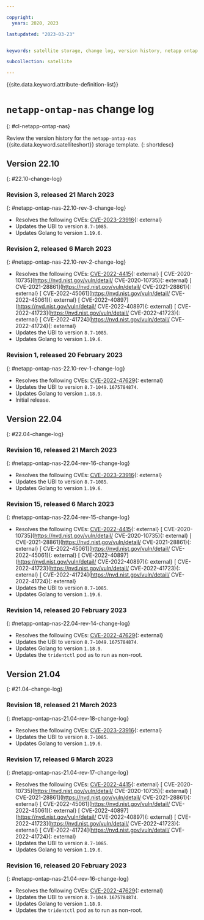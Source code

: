 ```yaml
---

copyright:
  years: 2020, 2023

lastupdated: "2023-03-23"


keywords: satellite storage, change log, version history, netapp ontap nas

subcollection: satellite

---
```


{{site.data.keyword.attribute-definition-list}}

# `netapp-ontap-nas` change log
{: #cl-netapp-ontap-nas}

Review the version history for the `netapp-ontap-nas` {{site.data.keyword.satelliteshort}} storage template.
{: shortdesc}

## Version 22.10
{: #22.10-change-log}


### Revision 3, released 21 March 2023
{: #netapp-ontap-nas-22.10-rev-3-change-log}


- Resolves the following CVEs: [CVE-2023-23916](https://nvd.nist.gov/vuln/detail/CVE-2023-23916){: external} 
- Updates the UBI to version `8.7-1085`.
- Updates Golang to version `1.19.6`.

### Revision 2, released 6 March 2023
{: #netapp-ontap-nas-22.10-rev-2-change-log}


- Resolves the following CVEs: [CVE-2022-4415](https://nvd.nist.gov/vuln/detail/CVE-2022-4415){: external} [ CVE-2020-10735](https://nvd.nist.gov/vuln/detail/ CVE-2020-10735){: external} [ CVE-2021-28861](https://nvd.nist.gov/vuln/detail/ CVE-2021-28861){: external} [ CVE-2022-45061](https://nvd.nist.gov/vuln/detail/ CVE-2022-45061){: external} [ CVE-2022-40897](https://nvd.nist.gov/vuln/detail/ CVE-2022-40897){: external} [ CVE-2022-41723](https://nvd.nist.gov/vuln/detail/ CVE-2022-41723){: external} [ CVE-2022-41724](https://nvd.nist.gov/vuln/detail/ CVE-2022-41724){: external} 
- Updates the UBI to version `8.7-1085`.
- Updates Golang to version `1.19.6`.

### Revision 1, released 20 February 2023
{: #netapp-ontap-nas-22.10-rev-1-change-log}


- Resolves the following CVEs: [CVE-2022-47629](https://nvd.nist.gov/vuln/detail/CVE-2022-47629){: external} 
- Updates the UBI to version `8.7-1049.1675784874`.
- Updates Golang to version `1.18.9`.
- Initial release.


## Version 22.04
{: #22.04-change-log}


### Revision 16, released 21 March 2023
{: #netapp-ontap-nas-22.04-rev-16-change-log}


- Resolves the following CVEs: [CVE-2023-23916](https://nvd.nist.gov/vuln/detail/CVE-2023-23916){: external} 
- Updates the UBI to version `8.7-1085`.
- Updates Golang to version `1.19.6`.

### Revision 15, released 6 March 2023
{: #netapp-ontap-nas-22.04-rev-15-change-log}


- Resolves the following CVEs: [CVE-2022-4415](https://nvd.nist.gov/vuln/detail/CVE-2022-4415){: external} [ CVE-2020-10735](https://nvd.nist.gov/vuln/detail/ CVE-2020-10735){: external} [ CVE-2021-28861](https://nvd.nist.gov/vuln/detail/ CVE-2021-28861){: external} [ CVE-2022-45061](https://nvd.nist.gov/vuln/detail/ CVE-2022-45061){: external} [ CVE-2022-40897](https://nvd.nist.gov/vuln/detail/ CVE-2022-40897){: external} [ CVE-2022-41723](https://nvd.nist.gov/vuln/detail/ CVE-2022-41723){: external} [ CVE-2022-41724](https://nvd.nist.gov/vuln/detail/ CVE-2022-41724){: external} 
- Updates the UBI to version `8.7-1085`.
- Updates Golang to version `1.19.6`.

### Revision 14, released 20 February 2023
{: #netapp-ontap-nas-22.04-rev-14-change-log}


- Resolves the following CVEs: [CVE-2022-47629](https://nvd.nist.gov/vuln/detail/CVE-2022-47629){: external} 
- Updates the UBI to version `8.7-1049.1675784874`.
- Updates Golang to version `1.18.9`.
- Updates the `tridentctl` pod as to run as non-root. 


## Version 21.04
{: #21.04-change-log}


### Revision 18, released 21 March 2023
{: #netapp-ontap-nas-21.04-rev-18-change-log}


- Resolves the following CVEs: [CVE-2023-23916](https://nvd.nist.gov/vuln/detail/CVE-2023-23916){: external} 
- Updates the UBI to version `8.7-1085`.
- Updates Golang to version `1.19.6`.

### Revision 17, released 6 March 2023
{: #netapp-ontap-nas-21.04-rev-17-change-log}


- Resolves the following CVEs: [CVE-2022-4415](https://nvd.nist.gov/vuln/detail/CVE-2022-4415){: external} [ CVE-2020-10735](https://nvd.nist.gov/vuln/detail/ CVE-2020-10735){: external} [ CVE-2021-28861](https://nvd.nist.gov/vuln/detail/ CVE-2021-28861){: external} [ CVE-2022-45061](https://nvd.nist.gov/vuln/detail/ CVE-2022-45061){: external} [ CVE-2022-40897](https://nvd.nist.gov/vuln/detail/ CVE-2022-40897){: external} [ CVE-2022-41723](https://nvd.nist.gov/vuln/detail/ CVE-2022-41723){: external} [ CVE-2022-41724](https://nvd.nist.gov/vuln/detail/ CVE-2022-41724){: external} 
- Updates the UBI to version `8.7-1085`.
- Updates Golang to version `1.19.6`.

### Revision 16, released 20 February 2023
{: #netapp-ontap-nas-21.04-rev-16-change-log}


- Resolves the following CVEs: [CVE-2022-47629](https://nvd.nist.gov/vuln/detail/CVE-2022-47629){: external} 
- Updates the UBI to version `8.7-1049.1675784874`.
- Updates Golang to version `1.18.9`.
- Updates the `tridentctl` pod as to run as non-root. 


